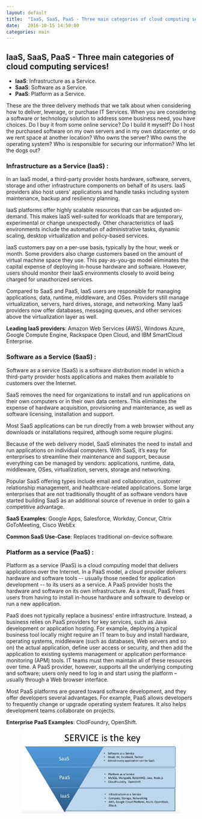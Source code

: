 ```yaml
---
layout: default
title:  "IaaS, SaaS, PaaS - Three main categories of cloud computing services!"
date:   2016-10-15 14:50:00
categories: main
---
```


<h2><span>IaaS, SaaS, PaaS - Three main categories of cloud computing services!</span></h2>


<ul>
	<li><strong>IaaS</strong>: Infrastructure as a Service.</li>
	<li><strong>SaaS</strong>: Software as a Service.</li>
	<li><strong>PaaS</strong>: Platform as a Service.</li>
</ul>

These are the three delivery methods that we talk about when considering how to deliver, leverage, or purchase IT Services.  When you are considering a software or technology solution to address some business need, you have choices.  Do I buy it from some online service?  Do I build it myself?  Do I host the purchased software on my own servers and in my own datacenter, or do we rent space at another location?  Who owns the server?  Who owns the operating system?  Who is responsible for securing our information?   Who let the dogs out?


<h3>Infrastructure as a Service (IaaS) :</h3>

In an IaaS model, a third-party provider hosts hardware, software, servers, storage and other infrastructure components on behalf of its users. IaaS providers also host users' applications and handle tasks including system maintenance, backup and resiliency planning. 


IaaS platforms offer highly scalable resources that can be adjusted on-demand. This makes IaaS well-suited for workloads that are temporary, experimental or change unexpectedly. Other characteristics of IaaS environments include the automation of administrative tasks, dynamic scaling, desktop virtualization and policy-based services.


IaaS customers pay on a per-use basis, typically by the hour, week or month. Some providers also charge customers based on the amount of virtual machine space they use. This pay-as-you-go model eliminates the capital expense of deploying in-house hardware and software. However, users should monitor their IaaS environments closely to avoid being charged for unauthorized services.


Compared to SaaS and PaaS, IaaS users are responsible for managing applications, data, runtime, middleware, and OSes. Providers still manage virtualization, servers, hard drives, storage, and networking. Many IaaS providers now offer databases, messaging queues, and other services above the virtualization layer as well.


<strong>Leading IaaS providers</strong>: Amazon Web Services (AWS), Windows Azure, Google Compute Engine, Rackspace Open Cloud, and IBM SmartCloud Enterprise.


<h3>Software as a Service (SaaS) :</h3>

Software as a service (SaaS) is a software distribution model in which a third-party provider hosts applications and makes them available to customers over the Internet. 

SaaS removes the need for organizations to install and run applications on their own computers or in their own data centers. This eliminates the expense of hardware acquisition, provisioning and maintenance, as well as software licensing, installation and support. 


Most SaaS applications can be run directly from a web browser without any downloads or installations required, although some require plugins.

Because of the web delivery model, SaaS eliminates the need to install and run applications on individual computers. With SaaS, it’s easy for enterprises to streamline their maintenance and support, because everything can be managed by vendors: applications, runtime, data, middleware, OSes, virtualization, servers, storage and networking.

Popular SaaS offering types include email and collaboration, customer relationship management, and healthcare-related applications. Some large enterprises that are not traditionally thought of as software vendors have started building SaaS as an additional source of revenue in order to gain a competitive advantage.


<strong>SaaS Examples</strong>: Google Apps, Salesforce, Workday, Concur, Citrix GoToMeeting, Cisco WebEx

<strong>Common SaaS Use-Case</strong>: Replaces traditional on-device software.


<h3>Platform as a service (PaaS) :</h3>

Platform as a service (PaaS) is a cloud computing model that delivers applications over the Internet. In a PaaS model, a cloud provider delivers hardware and software tools -- usually those needed for application development -- to its users as a service. A PaaS provider hosts the hardware and software on its own infrastructure. As a result, PaaS frees users from having to install in-house hardware and software to develop or run a new application.  


PaaS does not typically replace a business' entire infrastructure. Instead, a business relies on PaaS providers for key services, such as Java development or application hosting. For example, deploying a typical business tool locally might require an IT team to buy and install hardware, operating systems, middleware (such as databases, Web servers and so on) the actual application, define user access or security, and then add the application to existing systems management or application performance monitoring (APM) tools. IT teams must then maintain all of these resources over time. A PaaS provider, however, supports all the underlying computing and software; users only need to log in and start using the platform – usually through a Web browser interface.

Most PaaS platforms are geared toward software development, and they offer developers several advantages. For example, PaaS allows developers to frequently change or upgrade operating system features. It also helps development teams collaborate on projects.

<strong>Enterprise PaaS Examples</strong>: ClodFoundry, OpenShift.

<figure style="text-align:center;"><img src="/images/cc.jpg" title="loud computing"></figure>


